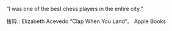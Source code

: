 “I was one of the best chess players in the entire city.”

抜粋:: Elizabeth Acevedo  “Clap When You Land”。 Apple Books  
